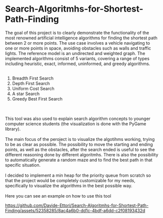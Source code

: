 # Search-Algoritmhs-for-Shortest-Path-Finding
The goal of this project is to clearly demonstrate the functionality of the most renowned artificial intelligence algorithms for finding the shortest path between 2 or more points. The use case involves a vehicle navigating to one or more points in space, avoiding obstacles such as walls and traffic lights. The reference model is an undirected and weighted graph. The implemented algorithms consist of 5 variants, covering a range of types including heuristic, exact, informed, uninformed, and greedy algorithms.<br><br>
1. Breadth First Search
2. Depth First Search
3. Uniform Cost Search
4. A star Search
5. Greedy Best First Search

<br><br>
This tool was also used to explain search algorithm concepts to younger computer science students (the visualization is done with the PyGame library). 
<br><br>The main focus of the peroject is to visualize the algotihms working, trying to be as clear as possible. The possibility to move the starting and ending points, as well as the obstacles, after the search ended is useful to see the different reasoning done by different algoritmhs.
There is also the possibility to automatically generate a random maze and to find the best path in that specific situation.
<br><br>
I decided to implement a min heap for the priority queue from scratch so that the project would be completely customizable for my needs, specifically to visualize the algorithms in the best possible way.
<br><br>
Here you can see an example on how to use this tool<br>



https://github.com/Davide-Ettori/Search-Algoritmhs-for-Shortest-Path-Finding/assets/52358285/8ac4a6b0-dd1c-4bdf-a6dd-c2f08193432d

